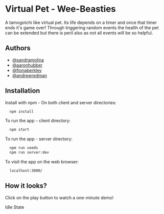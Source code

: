 # Virtual Pet - Wee-Beasties

A tamogotchi like virtual pet. Its life depends on a timer and once that timer ends it's game over! Through triggering random events the health of the pet can be extended but there is peril also as not all events will be so helpful.

## Authors

- [@sandramolina](https://www.github.com/sandramolina)
- [@aaronhubber](https://www.github.com/aaronhubber)
- [@fionaberkley](https://www.github.com/finaberkley)
- [@andrewredman](https://www.github.com/andrewredman91)

## Installation

Install with npm - On both client and server directories:

```bash
  npm install
```

To run the app - client directory:

```bash
  npm start
```

To run the app - server directory:

```bash
  npm run seeds
  npm run server:dev
```

To visit the app on the web browser:

```bash
  localhost:3000/
```

## How it looks?

Click on the play button to watch a one-minute demo!

Idle State
